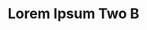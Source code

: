 ---
layout: leftnav-page-content
permalink: /application-guidelines/lorem-ipsum-two/part-C/
breadcrumb: Application Guidelines (Lorem Ipsum Two B) 
title: Lorem Ipsum Two B
collection_name: application-guidelines
second_nav_title: "Second Level B"
---
